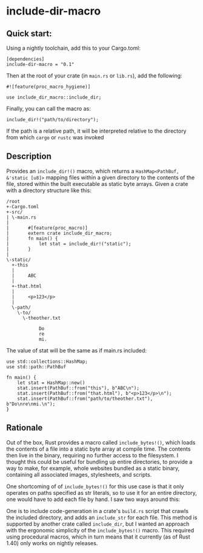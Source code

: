 # include-dir-macro

## Quick start:

Using a nightly toolchain, add this to your Cargo.toml:

    [dependencies]
    include-dir-macro = "0.1"

Then at the root of your crate (in `main.rs` or `lib.rs`), add the following:

    #![feature(proc_macro_hygiene)]

    use include_dir_macro::include_dir;

Finally, you can call the macro as:

    include_dir!("path/to/directory");

If the path is a relative path, it will be interpreted relative to the
directory from which `cargo` or `rustc` was invoked 

## Description

Provides an `include_dir!()` macro, which returns a `HashMap<PathBuf, &'static
[u8]>` mapping files within a given directory to the contents of the file,
stored within the built executable as static byte arrays.  Given a crate with a
directory structure like this:

    /root
    +-Cargo.toml
    +-src/
    | \-main.rs
    |   
    |       #[feature(proc_macro)]
    |       extern crate include_dir_macro;
    |       fn main() { 
    |           let stat = include_dir!("static");
    |       }
    |   
    \-static/
      +-this
      |
      |     ABC
      |
      +-that.html
      |
      |     <p>123</p>
      |
      \-path/
        \-to/
          \-theother.txt

                Do 
                re
                mi.

The value of stat will be the same as if main.rs included:

    use std::collections::HashMap;
    use std::path::PathBuf

    fn main() {
        let stat = HashMap::new()
        stat.insert(PathBuf::from("this"), b"ABC\n");
        stat.insert(PathBuf::from("that.html"), b"<p>123</p>\n");
        stat.insert(PathBuf::from("path/to/theother.txt"), b"Do\nre\nmi.\n");
    }
       
## Rationale

Out of the box, Rust provides a macro called `include_bytes!()`, which loads
the contents of a file into a static byte array at compile time.  The contents
then live in the binary, requiring no further access to the filesystem.  I
thought this could be useful for bundling up entire directories, to provide a
way to make, for example, whole websites bundled as a static binary, containing
all associated images, stylesheets, and scripts.  

One shortcoming of of `include_bytes!()` for this use case is that it only
operates on paths specified as str literals, so to use it for an entire
directory, one would have to add each file by hand.  I saw two ways around
this:

One is to include code-generation in a crate's `build.rs` script that crawls
the included directory, and adds an `include_str` for each file.  This method is
supported by another crate called `include_dir`, but I wanted an approach with
the ergonomic simplicity of the `include_bytes!()` macro.  This required using
procedural macros, which in turn means that it currently (as of Rust 1.40)
only works on nightly releases.
